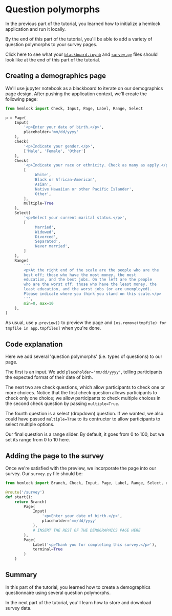 # Question polymorphs

In the previous part of the tutorial, you learned how to initialize a hemlock application and run it locally.

By the end of this part of the tutorial, you'll be able to add a variety of question polymorphs to your survey pages.

Click here to see what your <a href="https://github.com/dsbowen/hemlock-tutorial/blob/v0.1/blackboard.ipynb" target="_blank">`blackboard.ipynb`</a> and <a href="https://github.com/dsbowen/hemlock-tutorial/blob/v0.1/survey.py" target="_blank">`survey.py`</a> files should look like at the end of this part of the tutorial.

## Creating a demographics page

We'll use jupyter notebook as a blackboard to iterate on our demographics page design. After pushing the application context, we'll create the following page:

```python
from hemlock import Check, Input, Page, Label, Range, Select

p = Page(
    Input(
        '<p>Enter your date of birth.</p>',
        placeholder='mm/dd/yyyy'
    ),
    Check(
        '<p>Indicate your gender.</p>',
        ['Male', 'Female', 'Other']
    ),
    Check(
        '<p>Indicate your race or ethnicity. Check as many as apply.</p>',
        [
            'White',
            'Black or African-American',
            'Asian',
            'Native Hawaiian or other Pacific Islander',
            'Other',
        ],
        multiple=True
    ),
    Select(
        '<p>Select your current marital status.</p>',
        [
            'Married',
            'Widowed',
            'Divorced',
            'Separated',
            'Never married',
        ]
    ),
    Range(
        '''
        <p>At the right end of the scale are the people who are the 
        best off; those who have the most money, the most 
        education, and the best jobs. On the left are the people 
        who are the worst off; those who have the least money, the 
        least education, and the worst jobs (or are unemployed). 
        Please indicate where you think you stand on this scale.</p>
        ''',
        min=0, max=10
    ),
)
```

As usual, use `p.preview()` to preview the page and `[os.remove(tmpfile) for tmpfile in app.tmpfiles]` when you're done.

## Code explanation

Here we add several 'question polymorphs' (i.e. types of questions) to our page. 

The first is an input. We add `placeholder='mm/dd/yyyy'`, telling participants the expected format of their date of birth.

The next two are check questions, which allow participants to check one or more choices. Notice that the first check question allows participants to check only one choice; we allow participants to check multiple choices in the second check question by passing `multiple=True`.

The fourth question is a select (dropdown) question. If we wanted, we also could have passed `multiple=True` to its contructor to allow participants to select multiple options.

Our final question is a range slider. By default, it goes from 0 to 100, but we set its range from 0 to 10 here.

## Adding the page to the survey

Once we're satisfied with the preview, we incorporate the page into our survey. Our `survey.py` file should be:

```python
from hemlock import Branch, Check, Input, Page, Label, Range, Select, route

@route('/survey')
def start():
    return Branch(
        Page(
            Input(
                '<p>Enter your date of birth.</p>',
                placeholder='mm/dd/yyyy'
            ),
            # INSERT THE REST OF THE DEMOGRAPHICS PAGE HERE
        ),
        Page(
            Label('<p>Thank you for completing this survey.</p>'), 
            terminal=True
        )
    )
```

## Summary

In this part of the tutorial, you learned how to create a demographics questionnaire using several question polymorphs.

In the next part of the tutorial, you'll learn how to store and download survey data.